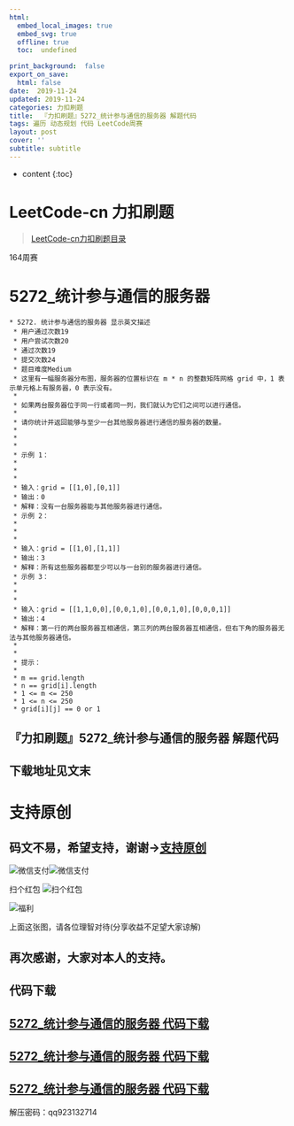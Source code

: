 ```yaml
---
html:
  embed_local_images: true
  embed_svg: true
  offline: true
  toc:  undefined

print_background:  false
export_on_save:
  html: false
date:  2019-11-24
updated: 2019-11-24
categories: 力扣刷题
title:  『力扣刷题』5272_统计参与通信的服务器 解题代码
tags: 遍历 动态规划 代码 LeetCode周赛
layout: post
cover: ''
subtitle: subtitle
---
```



* content
{:toc}

# LeetCode-cn 力扣刷题

> [LeetCode-cn力扣刷题目录](https://qq923132714.github.io/categories/ "LeetCode-cn力扣刷题目录")

164周赛
# 5272_统计参与通信的服务器

```
* 5272. 统计参与通信的服务器 显示英文描述
 * 用户通过次数19
 * 用户尝试次数20
 * 通过次数19
 * 提交次数24
 * 题目难度Medium
 * 这里有一幅服务器分布图，服务器的位置标识在 m * n 的整数矩阵网格 grid 中，1 表示单元格上有服务器，0 表示没有。
 *
 * 如果两台服务器位于同一行或者同一列，我们就认为它们之间可以进行通信。
 *
 * 请你统计并返回能够与至少一台其他服务器进行通信的服务器的数量。
 *
 *
 *
 * 示例 1：
 *
 *
 *
 * 输入：grid = [[1,0],[0,1]]
 * 输出：0
 * 解释：没有一台服务器能与其他服务器进行通信。
 * 示例 2：
 *
 *
 *
 * 输入：grid = [[1,0],[1,1]]
 * 输出：3
 * 解释：所有这些服务器都至少可以与一台别的服务器进行通信。
 * 示例 3：
 *
 *
 *
 * 输入：grid = [[1,1,0,0],[0,0,1,0],[0,0,1,0],[0,0,0,1]]
 * 输出：4
 * 解释：第一行的两台服务器互相通信，第三列的两台服务器互相通信，但右下角的服务器无法与其他服务器通信。
 *
 *
 * 提示：
 *
 * m == grid.length
 * n == grid[i].length
 * 1 <= m <= 250
 * 1 <= n <= 250
 * grid[i][j] == 0 or 1
 ```

## 『力扣刷题』5272_统计参与通信的服务器 解题代码


## 下载地址见文末

# 支持原创


## 码文不易，希望支持，谢谢->**[支持原创](http://blog.csdn.net/qq923132714/article/details/79399145)**
![微信支付](https://raw.githubusercontent.com/923132714/my_picture/master/blog/support/weixin.png)![微信支付](https://raw.githubusercontent.com/923132714/my_picture/master/blog/support/支付宝.png)

扫个红包
![扫个红包](https://raw.githubusercontent.com/923132714/my_picture/master/blog/support/扫码领红包.png "扫码领红包")

![福利](https://github.com/923132714/my_picture/blob/master/blog/support/%E7%A6%8F%E5%88%A9.png?raw=true "福利")

上面这张图，请各位理智对待(分享收益不足望大家谅解)

## 再次感谢，大家对本人的支持。


## **代码下载**

## [5272_统计参与通信的服务器 代码下载](http://gestyy.com/w588cs "5272_统计参与通信的服务器 代码下载")

## [5272_统计参与通信的服务器 代码下载](http://cigorsica.com/3qZ8 "5272_统计参与通信的服务器 代码下载")

## [5272_统计参与通信的服务器 代码下载](https://t00y.com/file/16848854-409087694 "5272_统计参与通信的服务器 代码下载")


解压密码：qq923132714

